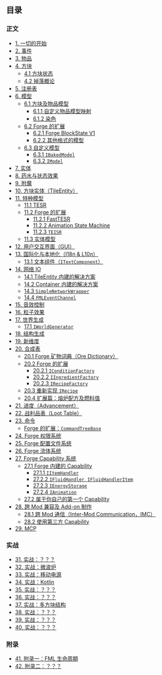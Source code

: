 ## 目录

### 正文

* [1. 一切的开始](chapter-1/index.md)
* [2. 事件](chapter-2/index.md)
* [3. 物品](chapter-3/index.md)
* [4. 方块](chapter-4/index.md)
  * [4.1 方块状态](chapter-4/block-state.md)
  * [4.2 掉落概论](chapter-4/block-drop.md)
* [5. 注册表](chapter-5/index.md)
* [6. 模型](chapter-6/index.md)
  * [6.1 方块及物品模型](chapter-6/vanilla/index.md)
    * [6.1.1 自定义物品模型映射](chapter-6/vanilla/custom-mesh.md)
    * [6.1.2 染色](chapter-6/vanilla/tint.md)
  * [6.2 Forge 的扩展](chapter-6/forge-extension/index.md)
    * [6.2.1 Forge BlockState V1](chapter-6/forge-extension/forge-v1.md)
    * [6.2.2 其他格式的模型](chapter-6/forge-extension/other-format.md)
  * [6.3 自定义模型](chapter-6/custom-model/index.md)
    * [6.3.1 `IBakedModel`](chapter-6/custom-model/index.md#Baked%20Model)
    * [6.3.2 `IModel`](chapter-6/custom-model/forge-extension.md)
* [7. 实体](chapter-7/index.md)
* [8. 药水与状态效果](chapter-8/index.md)
* [9. 附魔](chapter-9/index.md)
* [10. 方块实体（TileEntity）](chapter-10/index.md)
* [11. 特种模型](chapter-11/index.md)
  * [11.1 TESR](chapter-11/tesr/index.md)
  * [11.2 Forge 的扩展](chapter-11/forge-extension/index.md)
    * [11.2.1 FastTESR](chapter-11/forge-extension/fast-tesr.md)
    * [11.2.2 Animation State Machine](chapter-11/forge-extension/animation.md)
    * [11.2.3 `TEISR`](chapter-11/tesr/teisr.md)
  * [11.3 实体模型](chapter-11/entity-model/index.md)
* [12. 用户交互界面（GUI）](chapter-12/index.md)
* [13. 国际化与本地化（I18n & L10n）](chapter-13/index.md)
  * [13.1 文本组件（`ITextComponent`）](chapter-13/text-component.md)
* [14. 网络 IO](chapter-14/index.md)
  * [14.1 TileEntity 内建的解决方案](chapter-14/tile-entity-sync.md)
  * [14.2 Container 内建的解决方案](chapter-14/container-sync.md)
  * [14.3 `SimpleNetworkWrapper`](chapter-14/built-in-solution/simple-network-wrapper.md)
  * [14.4 `FMLEventChannel`](chapter-14/built-in-solution/fml-event-channel.md)
* [15. 音效控制](chapter-15/index.md)
* [16. 粒子效果](chapter-16/index.md)
* [17. 世界生成](chapter-17/index.md)
  * [17.1 `IWorldGenerator`](chapter-17/fml-world-gen-interface.md)
* [18. 结构生成](chapter-18/index.md)
* [19. 新维度](chapter-19/index.md)
* [20. 合成表](chapter-20/index.md)
  * [20.1 Forge 矿物词典（Ore Dictionary）](chapter-20/ore-dictionary.md)
  * [20.2 Forge 的扩展](chapter-20/forge-extension/index.md)
    * [20.2.1 `IConditionFactory`](chapter-20/forge-recipe-condition.md)
    * [20.2.2 `IIngredientFactory`](chapter-20/forge-ingredient-factory.md)
    * [20.2.3 `IRecipeFactory`](chapter-20/forge-recipe-factory.md)
  * [20.3 重新实现 `IRecipe`](chapter-20/custom-recipe.md)
  * [20.4 扩展篇：熔炉配方及燃料值](chapter-20/vanilla-furnace.md)
* [21. 进度（Advancement）](chapter-21/index.md)
* [22. 战利品表（Loot Table）](chapter-22/index.md)
* [23. 命令](chapter-23/index.md)
  * [Forge 的扩展：`CommandTreeBase`](chapter-23/command-tree.md)
* [24. Forge 权限系统](chapter-24/index.md)
* [25. Forge 配置文件系统](chapter-25/index.md)
* [26. Forge 流体系统](chapter-26/index.md)
* [27. Forge Capability 系统](chapter-27/index.md)
  * [27.1 Forge 内建的 Capability](chapter-27/built-in/index.md)
    * [27.1.1 `IItemHandler`](chapter-27/built-in/item.md)
    * [27.2.2 `IFluidHandler`, `IFluidHandlerItem`](chapter-27/built-in/fluid.md)
    * [27.2.3 `IEnergyStorage`](chapter-27/built-in/energy.md)
    * [27.2.4 `IAnimation`](chapter-27/built-in/animation.md)
  * [27.2 属于你自己的第一个 Capability](chapter-27/custom.md)
* [28. 跨 Mod 兼容及 Add-on 制作](chapter-28/index.md)
  * [28.1 跨 Mod 通信（Inter-Mod Communication，IMC）](chapter-28/imc.md)
  * [28.2 使用第三方 Capability](chapter-28/3rd-party-cap.md)
* [29. MCP](chapter-29/index.md)

<!--
待考虑：
1. 调试：
 - Crash report 内容追加（`ICrashCallable`）
 - F3 debug 界面内容追加
 - 原版内置的 profiler /debug 命令
 - Logger 的使用
 - Eclipse/IDEA 的调试器？

2.键盘及鼠标输入
 - 热键注册
 - 如何追踪鼠标位置？

3. 数据迁移
 - 注册表系统自带的重映射（RegistryEvent.MissingMapping<T>)
 - 原版的 DataFix 及 Forge 的扩展
 -->

### 实战

* [31. 实战：？？？](chapter-31/index.md)
* [32. 实战：微波炉](chapter-32/index.md)
* [33. 实战：移动电源](chapter-33/index.md)
* [34. 实战：Kotlin](chapter-34/index.md)
* [35. 实战：？？？](chapter-35/index.md)
* [36. 实战：？？？](chapter-36/index.md)
* [37. 实战：多方块结构](chapter-37/index.md)
* [38. 实战：？？？](chapter-38/index.md)
* [39. 实战：？？？](chapter-39/index.md)
* [40. 实战：？？？](chapter-40/index.md)

### 附录

* [41. 附录一：FML 生命周期](chapter-41/index.md)
* [42. 附录二：？？？](chapter-42/index.md)
